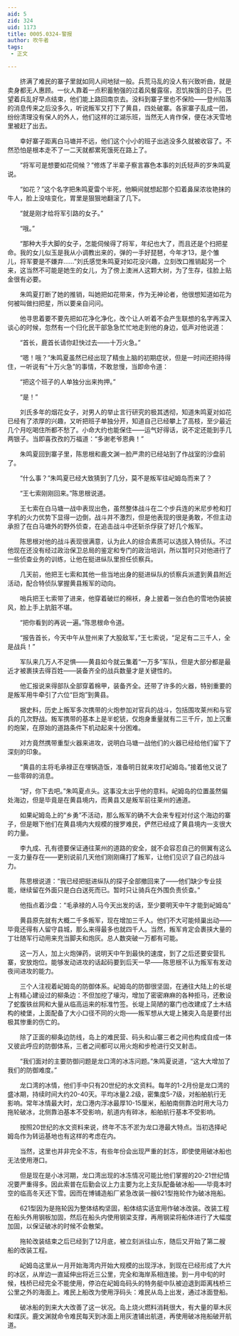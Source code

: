```yaml
---
aid: 5
zid: 324
uid: 1173
title: 0005.0324-警报
author: 吹牛者
tags: 
 - 正文

---
```




　　挤满了难民的寨子里就如同人间地狱一般。兵荒马乱的没人有兴致听曲，就是卖身都无人惠顾。一伙人靠着一点积蓄勉强的过着风餐露宿，忍饥挨饿的日子。巴望着兵乱好早点结束，他们能上路回南京去。没料到寨子里也不保险——登州陷落的消息传来之后没多久，听说叛军又打下了黄县，四处破寨。各家寨子乱成一团，纷纷清理没有保人的外人，他们这样的江湖乐班，当然无人肯作保，便在冰天雪地里被赶了出去。

　　幸好寨子距离白马塘并不远，他们这个小小的班子出逃没多久就被收容了。不然恐怕是根本走不了一二天就都累死饿死在路上了。

　　“将军可是想要如花伺候？”修炼了半辈子察言寡色本事的刘氏轻声的岁朱鸣夏说。

　　“如花？”这个名字把朱鸣夏雷个半死，他瞬间就想起那个扣着鼻屎浓妆艳抹的牛人，脸上没啥变化，胃里是狠狠地翻滚了几下。

　　“就是刚才给将军引路的女子。”

　　“哦。”

　　“那种大手大脚的女子，怎能伺候得了将军，年纪也大了，而且还是个扫把星命。我的女儿似玉是我从小调教出来的，弹的一手好琵琶，今年才13，是个雏儿，将军要是不嫌弃……”刘氏感觉朱鸣夏对如花没兴趣，立刻改口推销起另一个来，这当然不可能是她生的女儿，为了傍上澳洲人这颗大树，为了生存，往脸上贴金很有必要。

　　朱鸣夏打断了她的推销，叫她把如花带来，作为无神论者，他很想知道如花为何被叫做扫把星，所以要亲自问问。

　　他寻思着要不要先把如花净化净化，改个让人听着不会产生联想的名字再深入谈心的时候，忽然有一个归化民干部急急忙忙地走到他的身边，低声对他说道：

　　“首长，鹿首长请你赶快过去——十万火急。”

　　“嗯！哦？”朱鸣夏虽然已经出现了精虫上脑的初期症状，但是一时间还把持得住，一听说有“十万火急”的事情，不敢怠慢，当即命令道：

　　“把这个班子的人单独分出来拘押。”

　　“是！”

　　刘氏多年的烟花女子，对男人的举止言行研究的极其透彻，知道朱鸣夏对如花已经有了浓厚的兴趣，又听把班子单独分开，知道自己已经攀上了高枝，至少最近几个月吃喝住所都不愁了。小命大约也能保住——运气好得话，说不定还能到手几两银子。当即喜孜孜的万福道：“多谢老爷恩典！”

　　朱鸣夏回到寨子里，陈思根和鹿文渊一脸严肃的已经站到了作战室的沙盘前了。

　　“什么事？”朱鸣夏已经大致猜到了几分，莫不是叛军往屺姆岛而来了？

　　“王七索刚刚回来。”陈思根说道。

　　王七索在白马塘一战中表现出色，虽然整体战斗在二个步兵连的米尼步枪和打字机的火力优势下显得一边倒，战斗并不激烈，但是他表现的很是勇敢，不但主动承担了在白马塘外的野外侦查，在追击战斗中还斩杀俘获了好几个叛军。

　　陈思根对他的战斗表现很满意，认为此人的综合素质可以选拔入特侦队。不过他现在还没有经过政治保卫总局的鉴定和专门的政治培训，所以暂时只对他进行了一些侦查业务的训练，让他在挺进纵队里担任侦察兵。

　　几天前，他把王七索和其他一些当地出身的挺进纵队的侦察兵派遣到黄县附近活动，配合特侦队掌握黄县叛军的动向。

　　哨兵把王七索带了进来，他穿着破烂的棉袄，身上披着一张白色的雪地伪装披风，脸上手上肮脏不堪。

　　“把你看到的再说一遍。”陈思根命令道。

　　“报告首长，今天中午从登州来了大股敌军，”王七索说，“足足有二三千人，全是战兵！”

　　军队来几万人不足惧——黄县如今就云集着“一万多”军队，但是大部分都是最近才被裹挟去得百姓——装备齐全的战兵数量才是关键性的。

　　他汇报说来得部队全部穿着棉甲，装备齐全。还带了许多的火器，特别重要的是叛军用牛牵引了六位“巨炮”到黄县。

　　据史料，历史上叛军多次携带的火炮参加对官兵的战斗，包括围攻莱州和与官兵的几次野战。叛军携带的基本上是半蛇铳，仅炮身重量就有二三千斤，加上沉重的炮架，在原始的道路条件下机动起来十分困难。

　　对方竟然携带重型火器来进攻，说明白马塘一战他们的火器已经给他们留下了深刻的印象。

　　“黄县的主将毛承禄正在埋锅造饭，准备明日就来攻打屺姆岛。”接着他又说了一些零碎的消息。

　　“好，你下去吧。”朱鸣夏点头。这事没太出乎他的意料。屺姆岛的位置虽然偏处海边，但是毕竟是在黄县境内，而黄县又是叛军前往莱州的通道。

　　如果屺姆岛上的“乡勇”不活动，那么叛军的确不大会来专程对付这个海边的寨子，但是眼下他们在黄县境内大规模的搜罗难民，俨然已经成了黄县境内一支很大的力量。

　　李九成、孔有德要保证通往莱州的道路的安全，就不会容忍自己的侧翼有这么一支力量存在——更别说前几天他们刚刚痛打了叛军，让他们见识了自己的战斗力。

　　陈思根说道：“我已经把挺进纵队的探子全部撤回来了——他们缺少专业技能，继续留在外面只是白白送死而已。暂时只让骑兵在外围负责侦查。”

　　他指点着沙盘：“毛承禄的人马今天出发的话，至少要明天中午才能到屺姆岛”

　　黄县原先就有大概二千多叛军，现在增加三千人。他们不大可能倾巢出动——毕竟还得有人留守县城，那么来得最多也就四千人。当然，叛军肯定会裹挟大量的丁壮随军行动用来充当脚夫和炮灰。总人数突破一万都有可能。

　　这一万人，加上火炮弹药，说明天中午到最快的速度，到了之后还要安营扎寨，安放炮位。能够发动进攻的话起码要到后天一早——陈思根不认为叛军有发动夜间进攻的能力。

　　三个人注视着屺姆岛的防御体系。屺姆岛的防御很坚固，在通往大陆上的长堤上有精心建设过的柳条边：不但加挖了壕沟，增加了密密麻麻的各种拒马，还敷设了蛇腹铁丝网和大量从临高运来的标准竹签。长堤上简陋的寨门也改建成了土木结构的棱堡，上面配备了大小口径不同的火炮——叛军想从大堤上猪突入岛是要付出极其惨重的伤亡的。

　　除了正面的柳条边防线，岛上的难民营、码头和山寨三者之间也构成自成一体又彼此呼应的防御体系，三者之间都可以用火炮和步枪进行交叉射击。

　　“我们面对的主要防御问题是龙口湾的冰冻问题。”朱鸣夏说道，“这大大增加了我们的防御难度。”

　　龙口湾的冰情，他们手中只有20世纪的水文资料。每年的1-2月份是龙口湾的盛冰期，持续时间大约20-40天。平均冰量2.2级，密集度5-7级，对船舶航行无影响。常年冰情最大时，龙口港内浮冰最厚10-15厘米，船舶南侧靠泊时用大马力拖轮破冰，北侧靠泊基本不受影响，航道内有碎冰，船舶航行基本不受影响。

　　按照20世纪的水文资料来说，终年不冻不淤为龙口港最大特点。当初选择屺姆岛作为转运基地也有这样的考虑在内。

　　当然，这里也并非完全不冻，有些年份会出现严重的封冻，即使使用破冰船也无法使用港口。

　　但是现在是小冰河期，龙口湾出现的冰冻情况可能比他们掌握的20-21世纪情况要严重得多。因此索普在后勤会议上力主要为北上支队配备破冰船——毕竟本时空的临高冬天还下雪。因而在博铺造船厂紧急改装一艘621型拖轮作为破冰拖船。

　　621型因为是拖轮因为整体结构坚固，船体结实适宜用作破冰改装。改装工程在船头外用钢板加固，然后在船头内使用钢梁支撑，再用钢梁将船体进行了大幅度加固，以保证破冰的时候不会散架。

　　拖轮改装结束之后已经到了12月底，被立刻派往山东，随后又开始了第二艘船的改装工程。

　　屺姆岛这里从一月开始海湾内开始大规模的出现浮冰，到现在已经形成了大片的冰区，从岸边一直延伸出将近三公里，完全和海岸系相连接。到一月中旬的时候，栈桥已经完全不能使用，停泊在屺姆岛码头的特务艇中队被迫退到距离栈桥三公里之外的海面上。难民上船改为使用浮码头：难民从岛上出发，通过冰面登船。

　　破冰船的到来大大改善了这一状况。岛上烧火燃料消耗很大，有大量的草木灰和煤灰。鹿文渊就命令难民每天到冰面上用灰渣铺出航道，再使用破冰拖船破开航道。


